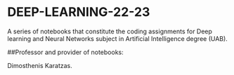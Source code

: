 # DEEP-LEARNING-22-23
A series of notebooks that constitute the coding assignments for Deep learning and Neural Networks subject in Artificial Intelligence degree (UAB).

##Professor and provider of notebooks:

Dimosthenis Karatzas.
